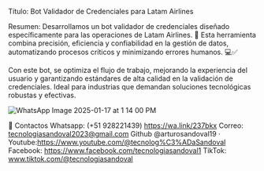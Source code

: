 Título:
Bot Validador de Credenciales para Latam Airlines

Resumen:
Desarrollamos un bot validador de credenciales diseñado específicamente para las operaciones de Latam Airlines. 🛫 Esta herramienta combina precisión, eficiencia y confiabilidad en la gestión de datos, automatizando procesos críticos y minimizando errores humanos. 💻✅

Con este bot, se optimiza el flujo de trabajo, mejorando la experiencia del usuario y garantizando estándares de alta calidad en la validación de credenciales. Ideal para industrias que demandan soluciones tecnológicas robustas y efectivas.



![WhatsApp Image 2025-01-17 at 1 14 00 PM](https://github.com/user-attachments/assets/7f305a47-70d3-4dda-bfad-8d90b329ba4f)


📝 Contactos
Whatsapp: (+51 928221439)  https://wa.link/237bkx
Correo: tecnologiasandoval2023@gmail.com
Github @arturosandoval19 ·  
Youtube:https://www.youtube.com/@tecnolog%C3%ADaSandoval
Facebook: https://www.facebook.com/tecnologiasandoval1
TikTok: www.tiktok.com/@tecnologiasandoval

